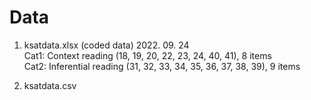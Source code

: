 # Data

1. ksatdata.xlsx (coded data) 2022. 09. 24  
Cat1: Context reading (18, 19, 20, 22, 23, 24, 40, 41), 8 items    
Cat2: Inferential reading (31, 32, 33, 34, 35, 36, 37, 38, 39), 9 items  

2. ksatdata.csv  
